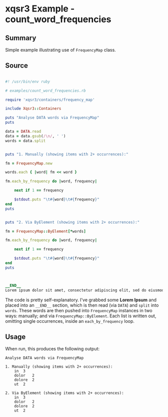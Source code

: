 # xqsr3 Example - **count_word_frequencies**

## Summary

Simple example illustrating use of ``FrequencyMap`` class.

## Source

```ruby

#! /usr/bin/env ruby

# examples/count_word_frequencies.rb

require 'xqsr3/containers/frequency_map'

include Xqsr3::Containers

puts "Analyse DATA words via FrequencyMap"
puts

data = DATA.read
data = data.gsub(/\n/, ' ')
words = data.split


puts "1. Manually (showing items with 2+ occurrences):"

fm = FrequencyMap.new

words.each { |word| fm << word }

fm.each_by_frequency do |word, frequency|

	next if 1 == frequency

	$stdout.puts "\t#{word}\t#{frequency}"
end
puts


puts "2. Via ByElement (showing items with 2+ occurrences):"

fm = FrequencyMap::ByElement[*words]

fm.each_by_frequency do |word, frequency|

	next if 1 == frequency

	$stdout.puts "\t#{word}\t#{frequency}"
end
puts



__END__
Lorem ipsum dolor sit amet, consectetur adipiscing elit, sed do eiusmod tempor incididunt ut labore et dolore magna aliqua. Ut enim ad minim veniam, quis nostrud exercitation ullamco laboris nisi ut aliquip ex ea commodo consequat. Duis aute irure dolor in reprehenderit in voluptate velit esse cillum dolore eu fugiat nulla pariatur. Excepteur sint occaecat cupidatat non proident, sunt in culpa qui officia deserunt mollit anim id est laborum.
```

The code is pretty self-explanatory. I've grabbed some **Lorem Ipsum** and placed into an ``__END__`` section, which is then read (via ``DATA``) and ``split`` into ``words``. These words are then pushed into ``FrequencyMap`` instances in two ways: manually; and via ``FrequencyMap::ByElement``. Each list is written out, omitting single occurrences, inside an ``each_by_frequency`` loop.

## Usage

When run, this produces the following output:

```
Analyse DATA words via FrequencyMap

1. Manually (showing items with 2+ occurrences):
	in	3
	dolor	2
	dolore	2
	ut	2

2. Via ByElement (showing items with 2+ occurrences):
	in	3
	dolor	2
	dolore	2
	ut	2
```


